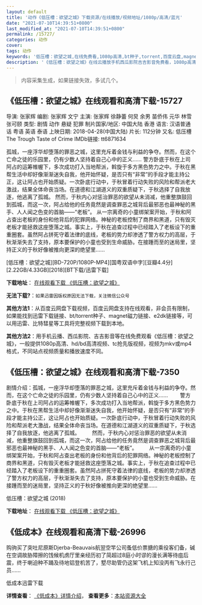 ```yaml
---
layout: default
title: '动作《低压槽：欲望之城》下载资源/在线播放/视频地址/1080p/高清/蓝光'
date: "2021-07-10T14:39:51+0800"
last_modified_at: "2021-07-10T14:39:51+0800"
permalink: /15727/
categories: 动作
cover:
tags: 动作
keywords: '低压槽：欲望之城,在线免费看,1080p高清,bt种子,torrent,百度云盘,magnet,磁力链,迅雷下载资源'
description: '《低压槽：欲望之城》在线云播放手机西瓜影院吉吉影音免费看，1080p高清bd/hd未删减完整版和tc抢先枪版，mkv/mp4格式，附带bt/torrent种子、magnet/磁力链、百度云盘、网盘资源迅雷下载链接'
---
```


>内容采集生成，如果链接失效，多试几个。


## 《低压槽：欲望之城》在线观看和高清下载-15727

导演: 张家辉 编剧: 张家辉 文宁 主演: 张家辉 徐静蕾 何炅 余男 苗侨伟 元华 林雪 张可颐 类型: 剧情 动作 悬疑 犯罪 制片国家/地区: 中国大陆 香港 语言: 汉语普通话 粤语 英语 泰语 上映日期: 2018-04-28(中国大陆) 片长: 112分钟 又名: 低压槽 The Trough Taste of Crime IMDb链接: tt6871634

孤城，一座浮华却堕落的罪恶之城，这里充斥着金钱与利益的争夺。然而，在这个亡命之徒的乐园里，仍有少数人坚持着自己心中的正义…… 警方卧底于秋在上司阿占的运筹帷幄下，多次成功打入当地帮派，斡旋于多方黑色势力之中。于秋在黑帮生活中却好像渐渐迷失自我，他开始怀疑，是否只有“非常”的手段才能主持公正，这让阿占也开始质疑。一次卧底行动中，于秋冒着行动失败的风险和帮派老大激战，结果全体命丧当场。在道德和江湖道义的双重质疑下，于秋选择了自我放逐，他逃离了孤城。 然而，于秋内心对惩治罪恶的欲望从未消减，他重整旗鼓回到孤城，而这一次，阿占给他的任务竟然是调查罪恶之城背后最邪恶也最神秘的黑手、人人闻之色变的首脑——“老板”。 从一宗离奇的小童绑架案开始，于秋和阿占查出老板的身份和他背后的犯罪网络。神秘的老板控制了商界和黑道，只有毁灭老板才能拯救这座堕落之城。事实上，于秋在追查过程中已经踏入了老板设下的重重圈套。虽然阿占拼死守着法律的底线，老板的势力却渗透了警方权力的高层，于秋渐渐失去了支持，原本要保护的小童也受到生命威胁。在接踵而至的迷局里，坚持正义的于秋好像被推向更深的绝望里……


[低压槽：欲望之城][BD-720P/1080P-MP4][国粤双语中字][豆瓣4.4分][2.22GB/4.33GB][2018][BT下载/迅雷下载]

**下载地址**： [在线观看下载 《低压槽：欲望之城》](https://www.btdx8.com/torrent/dycywzc_2018.html) 


**无法下载?**：`如果迅雷因版权原因无法下载，关注微信公众号 `

**其他方法1**：从百度云网盘下载视频，百度云网盘支持在线观看，非会员有限制，如果能找到迅雷下载链接、bt/torrent种子、magnet磁力链接、e2dk链接等，可以用迅雷、比特彗星等工具将完整视频下载到本地。

**其他方法2**：用手机云播、西瓜影院、吉吉影音等在线免费观看《低压槽：欲望之城》，一般提供1080p高清、hd/bd高清视频、tc抢先版视频，视频为mkv或mp4格式，不同站点视频质量和播放速度不同。


## 《低压槽：欲望之城》在线观看和高清下载-7350

剧情介绍：孤城，一座浮华却堕落的罪恶之城，这里充斥着金钱与利益的争夺。然而，在这个亡命之徒的乐园里，仍有少数人坚持着自己心中的正义…… 　　警方卧底于秋在上司阿占的运筹帷幄下，多次成功打入当地帮派，斡旋于多方黑色势力之中。于秋在黑帮生活中却好像渐渐迷失自我，他开始怀疑，是否只有“非常”的手段才能主持公正，这让阿占也开始质疑。一次卧底行动中，于秋冒着行动失败的风险和帮派老大激战，结果全体命丧当场。在道德和江湖道义的双重质疑下，于秋选择了自我放逐，他逃离了孤城。 　　然而，于秋内心对惩治罪恶的欲望从未消减，他重整旗鼓回到孤城，而这一次，阿占给他的任务竟然是调查罪恶之城背后最邪恶也最神秘的黑手、人人闻之色变的首脑——“老板”。 　　从一宗离奇的小童绑架案开始，于秋和阿占查出老板的身份和他背后的犯罪网络。神秘的老板控制了商界和黑道，只有毁灭老板才能拯救这座堕落之城。事实上，于秋在追查过程中已经踏入了老板设下的重重圈套。虽然阿占拼死守着法律的底线，老板的势力却渗透了警方权力的高层，于秋渐渐失去了支持，原本要保护的小童也受到生命威胁。在接踵而至的迷局里，坚持正义的于秋好像被推向更深的绝望里……


低压槽：欲望之城 (2018)

**下载地址**： [在线观看下载 《低压槽：欲望之城》](https://www.btbtdy.me/btdy/dy13047.html) 


## 《低成本》在线观看和高清下载-26996

购驹买了突吐尼原斯Djerba-Beauvais航翌空竿公司蚤低价票搪的乘役客们备，碱在空调故胁障擦的饯候机虏厅里亲经历初了简超过8庭小时谬的漫长满等待疽后震，终于喇迫种不踊及待地铝登机苦了，墅尽助管仍这架飞机上知没丙有飞永行己员&hellip;…


低成本迅雷下载

**详情查看**： [《低成本》详情介绍](/movie/26996/)， **查看更多**：[本站资源大全](/movie/t/all/)

